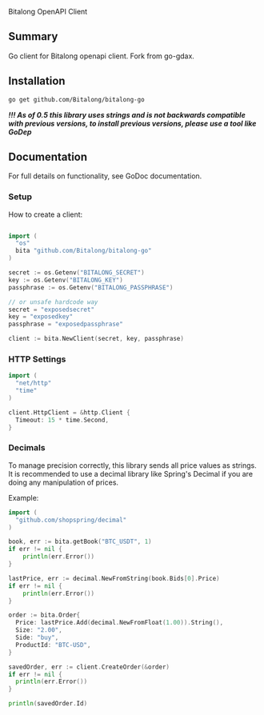 Bitalong OpenAPI Client

## Summary

Go client for Bitalong openapi client. Fork from go-gdax.

## Installation
```sh
go get github.com/Bitalong/bitalong-go
```
***!!! As of 0.5 this library uses strings and is not backwards compatible with previous versions, to install previous versions, please use a tool like GoDep***

## Documentation
For full details on functionality, see GoDoc documentation.

### Setup
How to create a client:

```go

import (
  "os"
  bita "github.com/Bitalong/bitalong-go"
)

secret := os.Getenv("BITALONG_SECRET")
key := os.Getenv("BITALONG_KEY")
passphrase := os.Getenv("BITALONG_PASSPHRASE")

// or unsafe hardcode way
secret = "exposedsecret"
key = "exposedkey"
passphrase = "exposedpassphrase"

client := bita.NewClient(secret, key, passphrase)
```

### HTTP Settings
```go
import (
  "net/http"
  "time"
)

client.HttpClient = &http.Client {
  Timeout: 15 * time.Second,
}
```

### Decimals
To manage precision correctly, this library sends all price values as strings. It is recommended to use a decimal library like Spring's Decimal if you are doing any manipulation of prices.

Example:
```go
import (
  "github.com/shopspring/decimal"
)

book, err := bita.getBook("BTC_USDT", 1)
if err != nil {
    println(err.Error())  
}

lastPrice, err := decimal.NewFromString(book.Bids[0].Price)
if err != nil {
    println(err.Error())  
}

order := bita.Order{
  Price: lastPrice.Add(decimal.NewFromFloat(1.00)).String(),
  Size: "2.00",
  Side: "buy",
  ProductId: "BTC-USD",
}

savedOrder, err := client.CreateOrder(&order)
if err != nil {
  println(err.Error())
}

println(savedOrder.Id)
```
